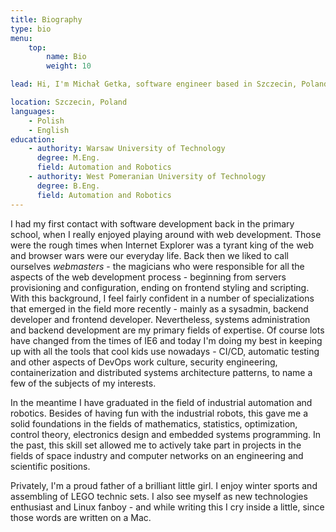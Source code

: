 ```yaml
---
title: Biography
type: bio
menu:
    top:
        name: Bio
        weight: 10

lead: Hi, I'm Michał Getka, software engineer based in Szczecin, Poland.

location: Szczecin, Poland
languages:
    - Polish
    - English
education:
    - authority: Warsaw University of Technology
      degree: M.Eng.
      field: Automation and Robotics
    - authority: West Pomeranian University of Technology
      degree: B.Eng.
      field: Automation and Robotics
---
```


I had my first contact with software development back in the primary school, when I really enjoyed playing around with web development. Those were the rough times when Internet Explorer was a tyrant king of the web and browser wars were our everyday life. Back then we liked to call ourselves _webmasters_ - the magicians who were responsible for all the aspects of the web development process - beginning from servers provisioning and configuration, ending on frontend styling and scripting. With this background, I feel fairly confident in a number of specializations that emerged in the field more recently - mainly as a sysadmin, backend developer and frontend developer. Nevertheless, systems administration and backend development are my primary fields of expertise. Of course lots have changed from the times of IE6 and today I'm doing my best in keeping up with all the tools that cool kids use nowadays - CI/CD, automatic testing and other aspects of DevOps work culture, security engineering, containerization and distributed systems architecture patterns, to name a few of the subjects of my interests.

In the meantime I have graduated in the field of industrial automation and robotics. Besides of having fun with the industrial robots, this gave me a solid foundations in the fields of mathematics, statistics, optimization, control theory, electronics design and embedded systems programming. In the past, this skill set allowed me to actively take part in projects in the fields of space industry and computer networks on an engineering and scientific positions.

Privately, I'm a proud father of a brilliant little girl. I enjoy winter sports and assembling of LEGO technic sets. I also see myself as new technologies enthusiast and Linux fanboy - and while writing this I cry inside a little, since those words are written on a Mac.
